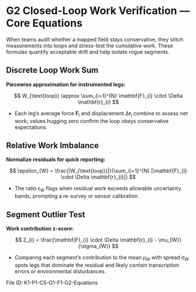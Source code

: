 # G2 Closed-Loop Work Verification — Core Equations

When teams audit whether a mapped field stays conservative, they stitch measurements into loops and stress-test the cumulative work. These formulas quantify acceptable drift and help isolate rogue segments.

## Discrete Loop Work Sum
**Piecewise approximation for instrumented legs:**

$$
W_{\text{loop}} \approx \sum_{i=1}^{N} \mathbf{F}_{i} \cdot \Delta \mathbf{r}_{i}
$$

- Each leg’s average force $\mathbf{F}_{i}$ and displacement $\Delta \mathbf{r}_{i}$ combine to assess net work; values hugging zero confirm the loop obeys conservative expectations.

## Relative Work Imbalance
**Normalize residuals for quick reporting:**

$$
\epsilon_{W} = \frac{|W_{\text{loop}}|}{\sum_{i=1}^{N} |\mathbf{F}_{i} \cdot \Delta \mathbf{r}_{i}|}
$$

- The ratio $\epsilon_{W}$ flags when residual work exceeds allowable uncertainty bands, prompting a re-survey or sensor calibration.

## Segment Outlier Test
**Work contribution z-score:**

$$
Z_{i} = \frac{\mathbf{F}_{i} \cdot \Delta \mathbf{r}_{i} - \mu_{W}}{\sigma_{W}}
$$

- Comparing each segment’s contribution to the mean $\mu_{W}$ with spread $\sigma_{W}$ spots legs that dominate the residual and likely contain transcription errors or environmental disturbances.

File ID: K1-P1-C5-O1-F1-G2-Equations
